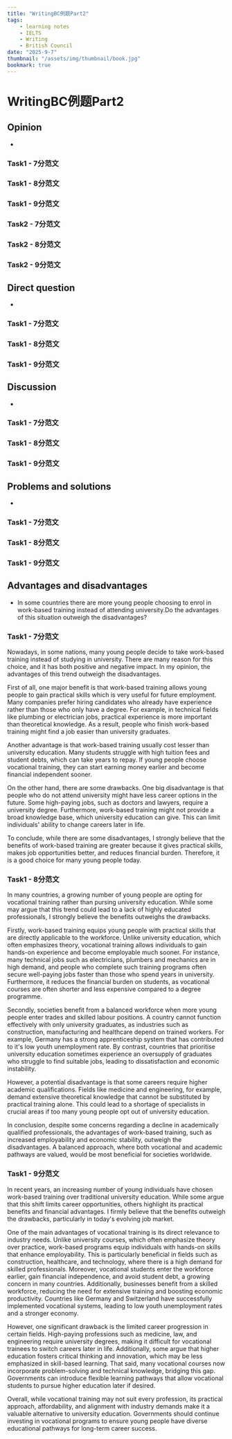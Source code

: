 ```yaml
---
title: "WritingBC例题Part2"
tags:
    - learning notes
    - IELTS
    - Writing
    - British Council
date: "2025-9-7"
thumbnail: "/assets/img/thumbnail/book.jpg"
bookmark: true
---
```

# WritingBC例题Part2
## Opinion

- 



### Task1 - 7分范文



### Task1 - 8分范文



### Task1 - 9分范文



### Task2 - 7分范文

### Task2 - 8分范文

### Task2 - 9分范文

## Direct question

- 



### Task1 - 7分范文



### Task1 - 8分范文



### Task1 - 9分范文



## Discussion

- 



### Task1 - 7分范文



### Task1 - 8分范文



### Task1 - 9分范文



## Problems and solutions

- 



### Task1 - 7分范文



### Task1 - 8分范文



### Task1 - 9分范文



## Advantages and disadvantages

- In some countries there are more young people choosing to enrol in work-based training instead of attending university.Do the advantages of this situation outweigh the disadvantages?

### Task1 - 7分范文

Nowadays, in some nations, many young people decide to take work-based training instead of studying in university. There are many reason for this choice, and it has both positive and negative impact. In my opinion, the advantages of this trend outweigh the disadvantages.

First of all, one major benefit is that work-based training allows young people to gain practical skills which is very useful for future employment. Many companies prefer hiring candidates who already have experience rather than those who only have a degree. For example, in technical fields like plumbing or electrician jobs, practical experience is more important than theoretical knowledge. As a result, people who finish work-based training might find a job easier than university graduates.

Another advantage is that work-based training usually cost lesser than university education. Many students struggle with high tuition fees and student debts, which can take years to repay. If young people choose vocational training, they can start earning money earlier and become financial independent sooner.

On the other hand, there are some drawbacks. One big disadvantage is that people who do not attend university might have less career options in the future. Some high-paying jobs, such as doctors and lawyers, require a university degree. Furthermore, work-based training might not provide a broad knowledge base, which university education can give. This can limit individuals' ability to change careers later in life.

To conclude, while there are some disadvantages, I strongly believe that the benefits of work-based training are greater because it gives practical skills, makes job opportunities better, and reduces financial burden. Therefore, it is a good choice for many young people today.

### Task1 - 8分范文

In many countries, a growing number of young people are opting for vocational training rather than pursing university education. While some may argue that this trend could lead to a lack of highly educated professionals, I strongly believe the benefits outweighs the drawbacks.

Firstly, work-based training equips young people with practical skills that are directly applicable to the workforce. Unlike university education, which often emphasizes theory, vocational training allows individuals to gain hands-on experience and become employable much sooner. For instance, many technical jobs such as electricians, plumbers and mechanics are in high demand, and people who complete such training programs often secure well-paying jobs faster than those who spend years in university. Furthermore, it reduces the financial burden on students, as vocational courses are often shorter and less expensive compared to a degree programme.

Secondly, societies benefit from a balanced workforce when more young people enter trades and skilled labour positions. A country cannot function effectively with only university graduates, as industries such as construction, manufacturing and healthcare depend on trained workers. For example, Germany has a strong apprenticeship system that has contributed to it's low youth unemployment rate. By contrast, countries that prioritise university education sometimes experience an oversupply of graduates who struggle to find suitable jobs, leading to dissatisfaction and economic instability.

However, a potential disadvantage is that some careers require higher academic qualifications. Fields like medicine and engineering, for example, demand extensive theoretical knowledge that cannot be substituted by practical training alone. This could lead to a shortage of specialists in crucial areas if too many young people opt out of university education.

In conclusion, despite some concerns regarding a decline in academically qualified professionals, the advantages of work-based training, such as increased employability and economic stability, outweigh the disadvantages. A balanced approach, where both vocational and academic pathways are valued, would be most beneficial for societies worldwide.

### Task1 - 9分范文

In recent years, an increasing number of young individuals have chosen work-based training over traditional university education. While some argue that this shift limits career opportunities, others highlight its practical benefits and financial advantages. I firmly believe that the benefits outweigh the drawbacks, particularly in today's evolving job market.

One of the main advantages of vocational training is its direct relevance to industry needs. Unlike university courses, which often emphasize theory over practice, work-based programs equip individuals with hands-on skills that enhance employability. This is particularly beneficial in fields such as construction, healthcare, and technology, where there is a high demand for skilled professionals. Moreover, vocational students enter the workforce earlier, gain financial independence, and avoid student debt, a growing concern in many countries. Additionally, businesses benefit from a skilled workforce, reducing the need for extensive training and boosting economic productivity. Countries like Germany and Switzerland have successfully implemented vocational systems, leading to low youth unemployment rates and a stronger economy.

However, one significant drawback is the limited career progression in certain fields. High-paying professions such as medicine, law, and engineering require university degrees, making it difficult for vocational trainees to switch careers later in life. Additionally, some argue that higher education fosters critical thinking and innovation, which may be less emphasized in skill-based learning. That said, many vocational courses now incorporate problem-solving and technical knowledge, bridging this gap. Governments can introduce flexible learning pathways that allow vocational students to pursue higher education later if desired.

Overall, while vocational training may not suit every profession, its practical approach, affordability, and alignment with industry demands make it a valuable alternative to university education. Governments should continue investing in vocational programs to ensure young people have diverse educational pathways for long-term career success.